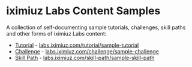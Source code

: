 # iximiuz Labs Content Samples

A collection of self-documenting sample tutorials, challenges, skill paths and other forms of iximiuz Labs content:

- [Tutorial](/sample-tutorial) - [labs.iximiuz.com/tutorial/sample-tutorial](https://labs.iximiuz.com/tutorials/sample-tutorial)
- [Challenge](/sample-challenge) - [labs.iximiuz.com/challenge/sample-challenge](https://labs.iximiuz.com/challenges/sample-challenge)
- [Skill Path](/sample-skill-path) - [labs.iximiuz.com/skill-path/sample-skill-path](https://labs.iximiuz.com/skill-paths/sample-skill-path)
